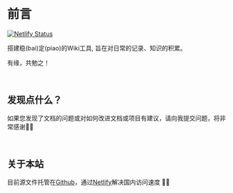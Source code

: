 # 前言

[![Netlify Status](https://api.netlify.com/api/v1/badges/12121061-73a4-4373-b0d6-024c3b6ac40b/deploy-status)](https://app.netlify.com/sites/isunyuan-blog/deploys)


搭建稳(bai)定(piao)的Wiki工具, 旨在对日常的记录、知识的积累。

有缘，共勉之！

<br />

## 发现点什么？
如果您发现了文档的问题或对如何改进文档或项目有建议，请向我提交问题，将非常感谢🙏🙏

<br />

## 关于本站

目前源文件托管在[Github](https://github.com/isunyuan/blog)，通过[Netlify](https://www.netlify.com/)解决国内访问速度 🎉🎉